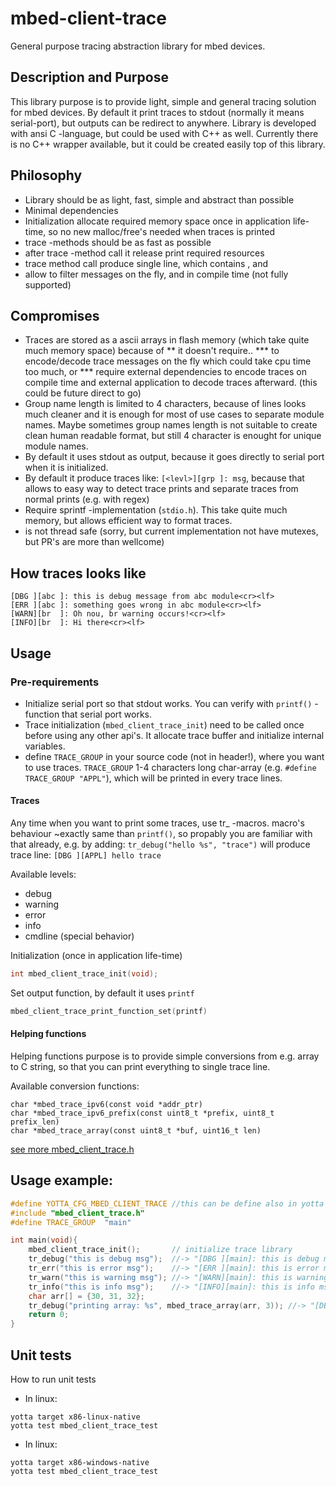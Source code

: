 # mbed-client-trace

General purpose tracing abstraction library for mbed devices.

## Description and Purpose

This library purpose is to provide light, simple and general tracing solution for mbed devices. By default it print traces to stdout (normally it means serial-port), but outputs can be redirect to anywhere. Library is developed with ansi C -language, but could be used with C++ as well. Currently there is no C++ wrapper available, but it could be created easily top of this library.

## Philosophy

* Library should be as light, fast, simple and abstract than possible
* Minimal dependencies
* Initialization allocate required memory space once in application life-time, so no new malloc/free's needed when traces is printed
* trace -methods should be as fast as possible
* after trace -method call it release print required resources
* trace method call produce single line, which contains <level>, <group> and <message>
* allow to filter messages on the fly, and in compile time (not fully supported)

## Compromises

* Traces are stored as a ascii arrays in flash memory (which take quite much memory space) because of
** it doesn't require..
*** to encode/decode trace messages on the fly which could take cpu time too much, or 
*** require external dependencies to encode traces on compile time and external application to decode traces afterward. (this could be future direct to go) 
* Group name length is limited to 4 characters, because of lines looks much cleaner and it is enough for most of use cases to separate module names. Maybe sometimes group names length is not suitable to create clean human readable format, but still 4 character is enought for unique module names.
* By default it uses stdout as output, because it goes directly to serial port when it is initialized.
* By default it produce traces like: `[<levl>][grp ]: msg`, because that allows to easy way to detect trace prints and separate traces from normal prints (e.g. with regex)
* Require sprintf -implementation (`stdio.h`). This take quite much memory, but allows efficient way to format traces.
* is not thread safe (sorry, but current implementation not have mutexes, but PR's are more than wellcome)

## How traces looks like

```
[DBG ][abc ]: this is debug message from abc module<cr><lf>
[ERR ][abc ]: something goes wrong in abc module<cr><lf>
[WARN][br  ]: Oh nou, br warning occurs!<cr><lf>
[INFO][br  ]: Hi there<cr><lf>
```

## Usage

### Pre-requirements

* Initialize serial port so that stdout works. You can verify with `printf()` -function that serial port works.
* Trace initialization (`mbed_client_trace_init`) need to be called once before using any other api's. It allocate trace buffer and initialize internal variables.
* define `TRACE_GROUP` in your source code (not in header!), where you want to use traces. `TRACE_GROUP` 1-4 characters long char-array (e.g. `#define TRACE_GROUP "APPL"`), which will be printed in every trace lines.

#### Traces

Any time when you want to print some traces, use tr_<level> -macros. macro's behaviour ~exactly same than `printf()`, so propably you are familiar with that already, e.g. by adding: `tr_debug("hello %s", "trace")` will produce trace line: `[DBG ][APPL] hello trace` 

Available levels:
* debug
* warning
* error
* info
* cmdline (special behavior)

Initialization (once in application life-time)
```c
int mbed_client_trace_init(void);
```

Set output function, by default it uses `printf` 
```c
mbed_client_trace_print_function_set(printf)
```

#### Helping functions

Helping functions purpose is to provide simple conversions from e.g. array to C string, so that you can print everything to single trace line.

Available conversion functions:
```
char *mbed_trace_ipv6(const void *addr_ptr)
char *mbed_trace_ipv6_prefix(const uint8_t *prefix, uint8_t prefix_len)
char *mbed_trace_array(const uint8_t *buf, uint16_t len)
```

[see more mbed_client_trace.h](https://github.com/ARMmbed/mbed-client-trace/blob/master/mbed-client-trace/mbed_client_trace.h)


## Usage example:
```c++
#define YOTTA_CFG_MBED_CLIENT_TRACE //this can be define also in yotta configuration file: config.yml
#include "mbed_client_trace.h"
#define TRACE_GROUP  "main"

int main(void){
    mbed_client_trace_init();       // initialize trace library
    tr_debug("this is debug msg");  //-> "[DBG ][main]: this is debug msg"
    tr_err("this is error msg");    //-> "[ERR ][main]: this is error msg"
    tr_warn("this is warning msg"); //-> "[WARN][main]: this is warning msg"
    tr_info("this is info msg");    //-> "[INFO][main]: this is info msg"
    char arr[] = {30, 31, 32};
    tr_debug("printing array: %s", mbed_trace_array(arr, 3)); //-> "[DBG ][main]: printing array: 01:02:03"
    return 0;
}
```

## Unit tests

How to run unit tests

* In linux:
```
yotta target x86-linux-native
yotta test mbed_client_trace_test
```

* In linux:
```
yotta target x86-windows-native
yotta test mbed_client_trace_test
```

